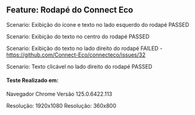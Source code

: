 ## Feature: Rodapé do Connect Eco
 Scenario: Exibição do ícone e texto no lado esquerdo do rodapé PASSED

 Scenario: Exibição do texto no centro do rodapé PASSED

 Scenario: Exibição do texto no lado direito do rodapé FAILED - https://github.com/Connect-Eco/connecteco/issues/32

 Scenario: Texto clicável no lado direito do rodapé PASSED
#### Teste Realizado em:
  Navegador Chrome Versão 125.0.6422.113

  Resolução: 1920x1080
    Resolução: 360x800
